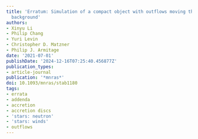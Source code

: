 ```yaml
---
title: 'Erratum: Simulation of a compact object with outflows moving through a gaseous
  background'
authors:
- Xinyu Li
- Philip Chang
- Yuri Levin
- Christopher D. Matzner
- Philip J. Armitage
date: '2021-07-01'
publishDate: '2024-12-16T07:25:40.456877Z'
publication_types:
- article-journal
publication: '*mnras*'
doi: 10.1093/mnras/stab1180
tags:
- errata
- addenda
- accretion
- accretion discs
- 'stars: neutron'
- 'stars: winds'
- outflows
---
```

